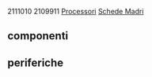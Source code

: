 ﻿2111010 2109911
[Processori](processori.md)
[Schede Madri](schede_madri.md)
## componenti
## periferiche